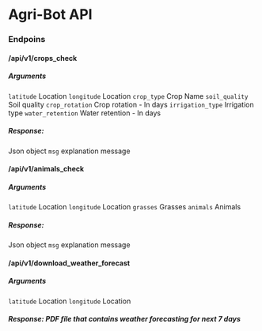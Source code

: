 # Agri-Bot API


### Endpoins

#### /api/v1/crops_check
##### Arguments
`latitude` Location
`longitude` Location
`crop_type` Crop Name
`soil_quality` Soil quality
`crop_rotation` Crop rotation - In days
`irrigation_type` Irrigation type
`water_retention` Water retention - In days
##### Response:
Json object
`msg` explanation message

#### /api/v1/animals_check
##### Arguments
`latitude` Location
`longitude` Location
`grasses` Grasses
`animals` Animals
##### Response:
Json object
`msg` explanation message

#### /api/v1/download_weather_forecast
##### Arguments
`latitude` Location
`longitude` Location
##### Response: PDF file that contains weather forecasting for next 7 days
